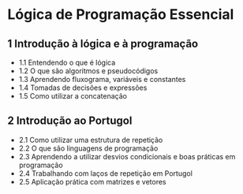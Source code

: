 # Lógica de Programação Essencial

## 1 Introdução à lógica e à programação

- 1.1 Entendendo o que é lógica
- 1.2 O que são algoritmos e pseudocódigos
- 1.3 Aprendendo fluxograma, variáveis e constantes
- 1.4 Tomadas de decisões e expressões
- 1.5 Como utilizar a concatenação

## 2 Introdução ao Portugol

- 2.1 Como utilizar uma estrutura de repetição
- 2.2 O que são linguagens de programação
- 2.3 Aprendendo a utilizar desvios condicionais e boas práticas em programação
- 2.4 Trabalhando com laços de repetição em Portugol
- 2.5 Aplicação prática com matrizes e vetores

 